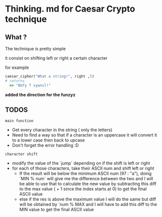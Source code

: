 # Thinking. md for Caesar Crypto technique

## What ?

The technique is pretty simple

it consist on shifting left or right a certain character

for example
```ruby
caesar_cipher("What a string!", right ,5)
# returns
  => "Bmfy f xywnsl!"
```
**added the direction for the funzyz**

## TODOS

`main function`  
- Get every character in the string ( only the letters)
- Need to find a way so that if a character is an uppercase it will convert it to a lower case then back to upcase
- Don't forget the error handling :D


`character shift`  
- modify the value of the ´jump´ depending on if the shift is left or right
- for each of those characters, take their ASCII num and shift left or right
  - If the result will be below the minimum ASCII num (97 : "a"),
  doing ´MIN % num´ will give me the difference between the two and I will be able to use that to 
  calculate the new value by subtracting this diff to the max value ( + 1 since the index starts at 0)
  to get the final ASCII value
  - else if the res is above the maximum value I will do the same but diff will be obtained by ´num % MAX
  and I will have to add this diff to the MIN value to get the final ASCII value


